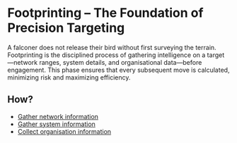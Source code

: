 # Footprinting – The Foundation of Precision Targeting

A falconer does not release their bird without first surveying the terrain. Footprinting is the disciplined process of gathering intelligence on a target—network ranges, system details, and organisational data—before engagement. This phase ensures that every subsequent move is calculated, minimizing risk and maximizing efficiency.

## How?

* [Gather network information](network.md)
* [Gather system information](system.md)
* [Collect organisation information](organisation.md)
